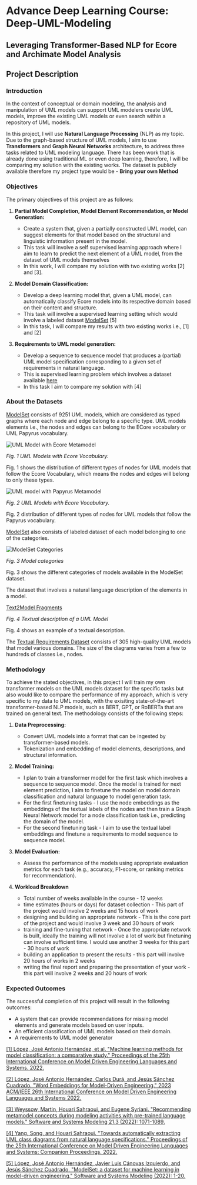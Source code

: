 # Advance Deep Learning Course: Deep-UML-Modeling

## Leveraging Transformer-Based NLP for Ecore and Archimate Model Analysis

## Project Description

### Introduction

In the context of conceptual or domain modeling, the analysis and manipulation of UML models can support UML modelers create UML models, improve the existing UML models or even search within a repository of UML models.

In this project, I will use **Natural Language Processing** (NLP) as my topic. Due to the graph-based structure of UML models, I aim to use **Transformers** and **Graph Neural Networks** architecture, to address three tasks related to UML modeling language.
There has been work that is already done using traditional ML or even deep learning, therefore, I will be comparing my solution with the existing works.
The dataset is publicly available therefore my project type would be - **Bring your own Method**

### Objectives

The primary objectives of this project are as follows:
     
1. **Partial Model Completion, Model Element Recommendation, or Model Generation:**

   - Create a system that, given a partially constructed UML model, can suggest elements for that model based on the structural and linguistic information present in the model.
   - This task will involve a self supervised learning approach where I aim to learn to predict the next element of a UML model, from the dataset of UML models themselves
   - In this work, I will compare my solution with two existing works [2] and [3].

2. **Model Domain Classification:**

   - Develop a deep learning model that, given a UML model, can automatically classify Ecore models into its respective domain based on their content and structure.
   - This task will involve a supervised learning setting which would involve a labeled dataset [ModelSet](https://github.com/modelset/modelset-dataset) [5]
   - In this task, I will compare my results with two existing works i.e., [1] and [2]

3. **Requirements to UML model generation:**

   - Develop a sequence to sequence model that produces a (partial) UML model specification corresponding to a given set of requirements in natural language.
   - This is supervised learning problem which involves a dataset available [here](https://web.imt-atlantique.fr/x-info/atlanmod/index.php?title=Zoos)
   - In this task I aim to compare my solution with [4]


### About the Datasets

[ModelSet](https://github.com/modelset/modelset-dataset) consists of 9251 UML models, which are considered as typed graphs where each node and edge belong to a specific type. 
UML models elements i.e., the nodes and edges can belong to the ECore vocabulary or UML Papyrus vocabulary. 

![UML Model with Ecore Metamodel](imgs/ModelSet-Ecore-Dataset.png) 

*Fig. 1 UML Models with Ecore Vocabulary.*

Fig. 1 shows the distribution of different types of nodes for UML models that follow the Ecore Vocabulary, which means the nodes and edges will belong to only these types.

![UML model with Papyrus Metamodel](imgs/ModelSet-UML-Dataset.png) 

*Fig. 2 UML Models with Ecore Vocabulary.*

Fig. 2 distribution of different types of nodes for UML models that follow the Papyrus vocabulary.

[ModelSet](https://github.com/modelset/modelset-dataset) also consists of labeled dataset of each model belonging to one of the categories.

![ModelSet Categories](imgs/ModelSet-Categories.png)

*Fig. 3 Model categories*

Fig. 3 shows the different categories of models available in the ModelSet dataset.

The dataset that involves a natural language description of the elements in a model. 

[Text2Model Fragments](imgs/Text2Model-fragments.png)

*Fig. 4 Textual description of a UML Model*

Fig. 4 shows an example of a textual description. 

The [Textual Requirements Dataset](https://web.imt-atlantique.fr/x-info/atlanmod/index.php?title=Zoos) consists of 305 high-quality UML models that model various domains. The size of the diagrams varies from a few to hundreds of classes i.e., nodes.

### Methodology

To achieve the stated objectives, in this project I will train my own transformer models on the UML models dataset for the specific tasks but also would like to compare the performance of my approach, which is very specific to my data to UML models, with the exisiting state-of-the-art transformer-based NLP models, such as BERT, GPT, or RoBERTa that are trained on general text. The methodology consists of the following steps:

1. **Data Preprocessing:**

   - Convert UML models into a format that can be ingested by transformer-based models.
   - Tokenization and embedding of model elements, descriptions, and structural information.
     
2. **Model Training:**
   - I plan to train a transformer model for the first task which involves a sequence to sequence model. Once the model is trained for next element prediction, I aim to finetune the model on model domain classification and natural language to model generation task.
   - For the first finetuning tasks - I use the node embeddings as the embeddings of the textual labels of the nodes and then train a Graph Neural Network model for a node classification task i.e., predicting the domain of the model.
   - For the second finetuning task - I aim to use the textual label embeddings and finetune a requirements to model sequence to sequence model.
   
3. **Model Evaluation:**
   - Assess the performance of the models using appropriate evaluation metrics for each task (e.g., accuracy, F1-score, or ranking metrics for recommendation).

4. **Workload Breakdown**
   - Total number of weeks available in the course -  12 weeks
   - time estimates (hours or days) for dataset collection - This part of the project would involve 2 weeks and 15 hours of work
   - designing and building an appropriate network - This is the core part of the project and would involve 3 week and 30 hours of work
   - training and fine-tuning that network - Once the appropriate network is built, ideally the training will not involve a lot of work but finetuning can involve sufficient time. I would use another 3 weeks for this part - 30 hours of work
   - building an application to present the results - this part will involve 20 hours of works in 2 weeks
   - writing the final report and preparing the presentation of your work - this part will involve 2 weeks and 20 hours of work 
     

### Expected Outcomes

The successful completion of this project will result in the following outcomes:

- A system that can provide recommendations for missing model elements and generate models based on user inputs.
- An efficient classification of UML models based on their domain.
- A requirements to UML model generator

[[1] López, José Antonio Hernández, et al. &#34;Machine learning methods for model classification: a comparative study.&#34; Proceedings of the 25th International Conference on Model Driven Engineering Languages and Systems. 2022.](https://dl.acm.org/doi/pdf/10.1145/3550355.3552461) 

[[2] López, José Antonio Hernández, Carlos Durá, and Jesús Sánchez Cuadrado. &#34;Word Embeddings for Model-Driven Engineering.&#34; 2023 ACM/IEEE 26th International Conference on Model Driven Engineering Languages and Systems 2022.](https://jesusc.github.io/papers/models23-worde4mde.pdf) 

[[3] Weyssow, Martin, Houari Sahraoui, and Eugene Syriani. &#34;Recommending metamodel concepts during modeling activities with pre-trained language models.&#34; Software and Systems Modeling 21.3 (2022): 1071-1089.](https://link.springer.com/article/10.1007/s10270-022-00975-5) 

[[4] Yang, Song, and Houari Sahraoui. &#34;Towards automatically extracting UML class diagrams from natural language specifications.&#34; Proceedings of the 25th International Conference on Model Driven Engineering Languages and Systems: Companion Proceedings. 2022.](https://dl.acm.org/doi/pdf/10.1145/3550356.3561592)

[[5] López, José Antonio Hernández, Javier Luis Cánovas Izquierdo, and Jesús Sánchez Cuadrado. "ModelSet: a dataset for machine learning in model-driven engineering." Software and Systems Modeling (2022): 1-20.](https://link.springer.com/article/10.1007/s10270-021-00929-3)
